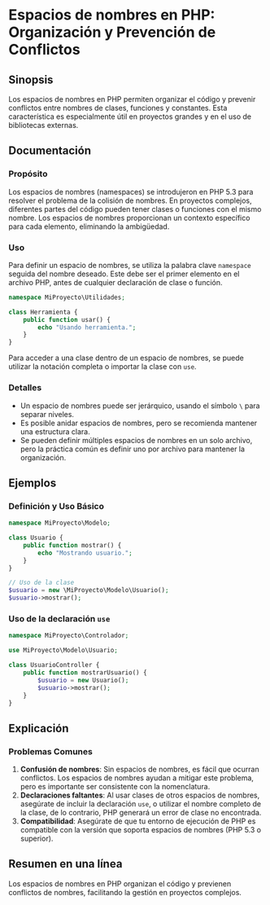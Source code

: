 <!--
Meta Description: # Espacios de nombres en PHP: Organización y Prevención de Conflictos ## Sinopsis Los espacios de nombres en PHP permiten organizar el código y preven...
Meta Keywords: nombres, espacios, php, usuario, para
-->

# Espacios de nombres en PHP: Organización y Prevención de Conflictos

## Sinopsis
Los espacios de nombres en PHP permiten organizar el código y prevenir conflictos entre nombres de clases, funciones y constantes. Esta característica es especialmente útil en proyectos grandes y en el uso de bibliotecas externas.

## Documentación
### Propósito
Los espacios de nombres (namespaces) se introdujeron en PHP 5.3 para resolver el problema de la colisión de nombres. En proyectos complejos, diferentes partes del código pueden tener clases o funciones con el mismo nombre. Los espacios de nombres proporcionan un contexto específico para cada elemento, eliminando la ambigüedad.

### Uso
Para definir un espacio de nombres, se utiliza la palabra clave `namespace` seguida del nombre deseado. Este debe ser el primer elemento en el archivo PHP, antes de cualquier declaración de clase o función.

```php
namespace MiProyecto\Utilidades;

class Herramienta {
    public function usar() {
        echo "Usando herramienta.";
    }
}
```

Para acceder a una clase dentro de un espacio de nombres, se puede utilizar la notación completa o importar la clase con `use`.

### Detalles
- Un espacio de nombres puede ser jerárquico, usando el símbolo `\` para separar niveles.
- Es posible anidar espacios de nombres, pero se recomienda mantener una estructura clara.
- Se pueden definir múltiples espacios de nombres en un solo archivo, pero la práctica común es definir uno por archivo para mantener la organización.

## Ejemplos
### Definición y Uso Básico
```php
namespace MiProyecto\Modelo;

class Usuario {
    public function mostrar() {
        echo "Mostrando usuario.";
    }
}

// Uso de la clase
$usuario = new \MiProyecto\Modelo\Usuario();
$usuario->mostrar();
```

### Uso de la declaración `use`
```php
namespace MiProyecto\Controlador;

use MiProyecto\Modelo\Usuario;

class UsuarioController {
    public function mostrarUsuario() {
        $usuario = new Usuario();
        $usuario->mostrar();
    }
}
```

## Explicación
### Problemas Comunes
1. **Confusión de nombres**: Sin espacios de nombres, es fácil que ocurran conflictos. Los espacios de nombres ayudan a mitigar este problema, pero es importante ser consistente con la nomenclatura.
2. **Declaraciones faltantes**: Al usar clases de otros espacios de nombres, asegúrate de incluir la declaración `use`, o utilizar el nombre completo de la clase, de lo contrario, PHP generará un error de clase no encontrada.
3. **Compatibilidad**: Asegúrate de que tu entorno de ejecución de PHP es compatible con la versión que soporta espacios de nombres (PHP 5.3 o superior).

## Resumen en una línea
Los espacios de nombres en PHP organizan el código y previenen conflictos de nombres, facilitando la gestión en proyectos complejos.